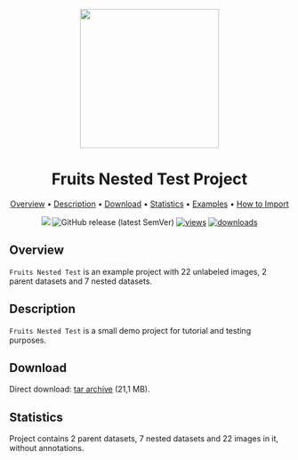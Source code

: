 <div align="center" markdown> 

<img src="https://i.imgur.com/UdBujFN.png" width="250" /> <br>

# Fruits Nested Test Project  

<p align="center">

  <a href="#overview">Overview</a> •
  <a href="#description">Description</a> •
  <a href="#download">Download</a> •
  <a href="#statistics">Statistics</a> •
  <a href="#examples">Examples</a> •
  <a href="#how-to-import">How to Import</a>
</p>

[![](https://img.shields.io/badge/slack-chat-green.svg?logo=slack)](https://supervisely.com/slack)
![GitHub release (latest SemVer)](https://img.shields.io/github/v/release/supervisely-ecosystem/fruits-nested-test)
[![views](https://app.supervisely.com/img/badges/views/supervisely-ecosystem/fruits-nested-test.png)](https://supervisely.com)
[![downloads](https://app.supervisely.com/img/badges/downloads/supervisely-ecosystem/fruits-nested-test.png)](https://supervisely.com)

</div>

## Overview

 `Fruits Nested Test` is an example project with 22 unlabeled images, 2 parent datasets and 7 nested datasets.

## Description

`Fruits Nested Test` is a small demo project for tutorial and testing purposes.

## Download

Direct download: [tar archive](https://github.com/user-attachments/files/19432605/project.zip) (21,1 MB).

## Statistics

Project contains 2 parent datasets, 7 nested datasets and 22 images in it, without annotations.
